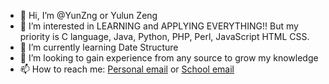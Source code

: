 - 👋 Hi, I’m @YunZng or Yulun Zeng
- 👀 I’m interested in LEARNING and APPLYING EVERYTHING!! But my priority is C language, Java, Python, PHP, Perl, JavaScript HTML CSS.
- 🌱 I’m currently learning Date Structure
- 💞️ I’m looking to gain experience from any source to grow my knowledge
- 📫 How to reach me: [Personal email](mailto:yulunliss001@gmail.com) or [School email](mailto:yzeng01@syr.edu)
